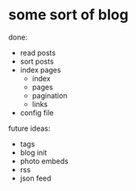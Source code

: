 # some sort of blog

done:

- read posts
- sort posts
- index pages
    - index
    - pages
    - pagination
    - links
- config file

future ideas:

- tags
- blog init
- photo embeds
- rss
- json feed

